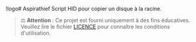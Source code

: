 
!logo# Aspirathief
Script HID pour copier un disque à la racine. 

> ⚖️ **Attention** : Ce projet est fourni uniquement à des fins éducatives.  
> Veuillez lire le fichier [LICENCE](./LICENCE) pour connaître les conditions d'utilisation.
